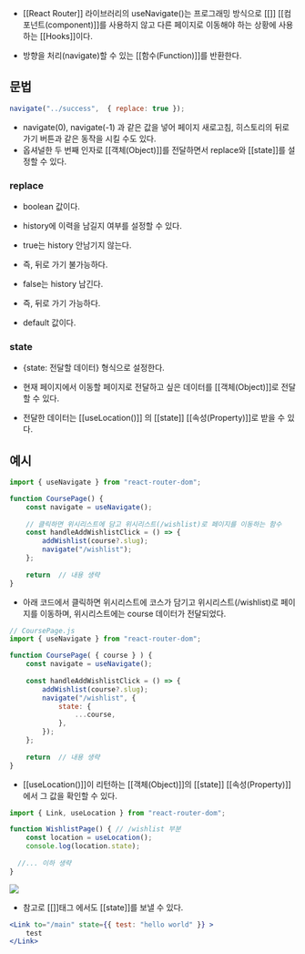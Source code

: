 - [[React Router]] 라이브러리의 useNavigate()는 프로그래밍 방식으로 [[<Link>]] [[컴포넌트(component)]]를 사용하지 않고 다른 페이지로 이동해야 하는 상황에 사용하는 [[Hooks]]이다.

- 방향을 처리(navigate)할 수 있는 [[함수(Function)]]를 반환한다.

## 문법

```jsx
navigate("../success",  { replace: true });
```

- navigate(0), navigate(-1) 과 같은 값을 넣어 페이지 새로고침, 히스토리의 뒤로가기 버튼과 같은 동작을 시킬 수도 있다.
- 옵셔널한 두 번째 인자로 [[객체(Object)]]를 전달하면서 replace와 [[state]]를 설정할 수 있다.

### replace

- boolean 값이다.
- history에 이력을 남길지 여부를 설정할 수 있다.

- true는 history 안남기지 않는다. 
- 즉, 뒤로 가기 불가능하다.

- false는 history 남긴다. 
- 즉, 뒤로 가기 가능하다.
- default 값이다.

### state

- {state: 전달할 데이터} 형식으로 설정한다.
- 현재 페이지에서 이동할 페이지로 전달하고 싶은 데이터를 [[객체(Object)]]로 전달할 수 있다.

- 전달한 데이터는 [[useLocation()]] 의 [[state]] [[속성(Property)]]로 받을 수 있다.

## 예시


```jsx
import { useNavigate } from "react-router-dom";

function CoursePage() {
	const navigate = useNavigate();
	
	// 클릭하면 위시리스트에 담고 위시리스트(/wishlist)로 페이지를 이동하는 함수 
	const handleAddWishlistClick = () => {
		addWishlist(course?.slug); 
	    navigate("/wishlist");
	};
	
	return  // 내용 생략
}
```

- 아래 코드에서 클릭하면 위시리스트에 코스가 담기고  위시리스트(/wishlist)로 페이지를 이동하며, 위시리스트에는 course 데이터가 전달되었다.

```jsx
// CoursePage.js
import { useNavigate } from "react-router-dom";

function CoursePage( { course } ) {
	const navigate = useNavigate();
	
	const handleAddWishlistClick = () => {
		addWishlist(course?.slug);
		navigate("/wishlist", {
			state: {
			    ...course,
		    },
		});
	};
	
	return  // 내용 생략
}
```

- [[useLocation()]]이 리턴하는 [[객체(Object)]]의 [[state]] [[속성(Property)]]에서 그 값을 확인할 수 있다.  

```jsx
import { Link, useLocation } from "react-router-dom";

function WishlistPage() { // /wishlist 부분
	const location = useLocation();
	console.log(location.state);
  
  //... 이하 생략
}
```


![](https://velog.velcdn.com/images/iberis/post/8a13e616-52a3-4d3e-a3e2-34c6fd2406cd/image.png)

- 참고로 [[<Link>]]태그 에서도 [[state]]를 보낼 수 있다.

```jsx
<Link to="/main" state={{ test: "hello world" }} >
	test
</Link>
```
